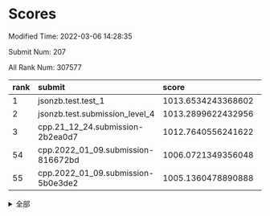 # Scores

Modified Time: 2022-03-06 14:28:35

Submit Num: 207

All Rank Num: 307577

| rank |               submit               |       score        |       sigma        | pk_num |
| :--- | :--------------------------------- | :----------------- | :----------------- | :----- |
| 1    | jsonzb.test.test_1                 | 1013.6534243368602 | 0.8460280946884473 | 5943   |
| 2    | jsonzb.test.submission_level_4     | 1013.2899622432956 | 0.7907396177168202 | 5946   |
| 3    | cpp.21_12_24.submission-2b2ea0d7   | 1012.7640556241622 | 0.7947766166208963 | 5944   |
| 54   | cpp.2022_01_09.submission-816672bd | 1006.0721349356048 | 0.7220326579309143 | 5942   |
| 55   | cpp.2022_01_09.submission-5b0e3de2 | 1005.1360478890888 | 0.7289926949777024 | 5943   |


<details>
<summary>全部</summary>

| rank |                 submit                 |       score        |       sigma        | pk_num |
| :--- | :------------------------------------- | :----------------- | :----------------- | :----- |
| 1    | jsonzb.test.test_1                     | 1013.6534243368602 | 0.8460280946884473 | 5943   |
| 2    | jsonzb.test.submission_level_4         | 1013.2899622432956 | 0.7907396177168202 | 5946   |
| 3    | cpp.21_12_24.submission-2b2ea0d7       | 1012.7640556241622 | 0.7947766166208963 | 5944   |
| 4    | gobigger.level_3.submission_level_3_27 | 1011.8545776330235 | 0.7950834301505935 | 5939   |
| 5    | gobigger.level_3.submission_level_3_22 | 1011.3326374238416 | 0.7474618386802083 | 5938   |
| 6    | gobigger.level_3.submission_level_3_19 | 1011.2363464466737 | 0.7819560010939098 | 5942   |
| 7    | gobigger.level_3.submission_level_3_32 | 1011.1390424598454 | 0.7524112498191567 | 5947   |
| 8    | gobigger.level_3.submission_level_3_10 | 1011.1220872066607 | 0.7624736733704558 | 5945   |
| 9    | gobigger.level_3.submission_level_3_4  | 1011.0217789702945 | 0.7649010268847775 | 5944   |
| 10   | gobigger.level_3.submission_level_3_7  | 1010.9321695108184 | 0.7711944973563867 | 5946   |
| 11   | gobigger.level_3.submission_level_3_43 | 1010.8937447584999 | 0.7860320986709182 | 5945   |
| 12   | gobigger.level_3.submission_level_3_6  | 1010.7198011632648 | 0.7582062971849852 | 5941   |
| 13   | gobigger.level_3.submission_level_3_1  | 1010.649832692235  | 0.7747181136827115 | 5944   |
| 14   | gobigger.level_3.submission_level_3_9  | 1010.5454644457201 | 0.793577713992641  | 5944   |
| 15   | gobigger.level_3.submission_level_3_45 | 1010.4477783119091 | 0.7468419700411286 | 5946   |
| 16   | gobigger.level_3.submission_level_3_31 | 1010.3198321342071 | 0.7358437856025524 | 5935   |
| 17   | gobigger.level_3.submission_level_3_28 | 1010.3110470873203 | 0.7714328449903433 | 5949   |
| 18   | gobigger.level_3.submission_level_3_12 | 1010.3098561253507 | 0.7513787458990103 | 5945   |
| 19   | gobigger.level_3.submission_level_3_23 | 1010.2876753437033 | 0.7578508127172732 | 5939   |
| 20   | gobigger.level_3.submission_level_3_44 | 1010.2601600983711 | 0.7819719137760851 | 5944   |
| 21   | gobigger.level_3.submission_level_3_48 | 1010.1570525032364 | 0.7758899834188802 | 5938   |
| 22   | gobigger.level_3.submission_level_3_21 | 1010.1013543314615 | 0.7412150663080477 | 5945   |
| 23   | gobigger.level_3.submission_level_3_13 | 1010.087610735534  | 0.7423078825682853 | 5938   |
| 24   | gobigger.level_3.submission_level_3_0  | 1010.068171865608  | 0.7603017910228482 | 5940   |
| 25   | gobigger.level_3.submission_level_3_38 | 1009.9728333486352 | 0.7630016274046317 | 5941   |
| 26   | gobigger.level_3.submission_level_3_20 | 1009.9620941321375 | 0.7355170025588507 | 5943   |
| 27   | gobigger.level_3.submission_level_3_42 | 1009.9299662176389 | 0.747659221202088  | 5949   |
| 28   | gobigger.level_3.submission_level_3_26 | 1009.8331409916545 | 0.7653513510211085 | 5944   |
| 29   | gobigger.level_3.submission_level_3_29 | 1009.8239844787187 | 0.7900561011179976 | 5941   |
| 30   | gobigger.level_3.submission_level_3_25 | 1009.7469328853249 | 0.7764809512180639 | 5944   |
| 31   | gobigger.level_3.submission_level_3_16 | 1009.742197686024  | 0.7666817578968534 | 5947   |
| 32   | gobigger.level_3.submission_level_3_2  | 1009.7383607302115 | 0.7661208588467092 | 5947   |
| 33   | gobigger.level_3.submission_level_3_39 | 1009.5782035507237 | 0.7457624692159969 | 5945   |
| 34   | gobigger.level_3.submission_level_3_49 | 1009.562867314642  | 0.7566671149066881 | 5945   |
| 35   | gobigger.level_3.submission_level_3_17 | 1009.5439962256444 | 0.7490869337239326 | 5951   |
| 36   | gobigger.level_3.submission_level_3_47 | 1009.4581182021902 | 0.7412728677742021 | 5948   |
| 37   | gobigger.level_3.submission_level_3_35 | 1009.4198726284552 | 0.7446930307038162 | 5949   |
| 38   | gobigger.level_3.submission_level_3_30 | 1009.3760622462369 | 0.7450675639845562 | 5948   |
| 39   | gobigger.level_3.submission_level_3_15 | 1009.3716477280178 | 0.7508194555738179 | 5946   |
| 40   | gobigger.level_3.submission_level_3_34 | 1009.3640528611288 | 0.7533843189641259 | 5941   |
| 41   | gobigger.level_3.submission_level_3_46 | 1009.3318038574732 | 0.7477600788322041 | 5943   |
| 42   | gobigger.level_3.submission_level_3_11 | 1009.2501764958653 | 0.7566882103010978 | 5946   |
| 43   | gobigger.level_3.submission_level_3_8  | 1009.1637120765117 | 0.7501252497243034 | 5944   |
| 44   | gobigger.level_3.submission_level_3_37 | 1009.065993557613  | 0.722859757156838  | 5941   |
| 45   | gobigger.level_3.submission_level_3_24 | 1008.9740168364472 | 0.7333072429476333 | 5944   |
| 46   | gobigger.level_3.submission_level_3_18 | 1008.8741785154039 | 0.7243054671340342 | 5942   |
| 47   | gobigger.level_3.submission_level_3_5  | 1008.8695648151942 | 0.729253495189235  | 5947   |
| 48   | gobigger.level_3.submission_level_3_40 | 1008.7828179588431 | 0.7509201969183897 | 5938   |
| 49   | gobigger.level_3.submission_level_3_41 | 1008.7802582535239 | 0.7303631442310131 | 5942   |
| 50   | gobigger.level_3.submission_level_3_14 | 1008.7131594865951 | 0.7519051089973363 | 5942   |
| 51   | gobigger.level_3.submission_level_3_33 | 1008.6811918682821 | 0.7387349221008371 | 5948   |
| 52   | gobigger.level_3.submission_level_3_3  | 1008.4830050255104 | 0.7311043085410315 | 5943   |
| 53   | gobigger.level_3.submission_level_3_36 | 1007.9243838192508 | 0.7354894217414341 | 5943   |
| 54   | cpp.2022_01_09.submission-816672bd     | 1006.0721349356048 | 0.7220326579309143 | 5942   |
| 55   | cpp.2022_01_09.submission-5b0e3de2     | 1005.1360478890888 | 0.7289926949777024 | 5943   |
| 56   | gobigger.level_1.submission_level_1_28 | 1005.0804174730162 | 0.7183645888965321 | 5944   |
| 57   | gobigger.level_1.submission_level_1_4  | 1004.6090585458506 | 0.7282836207159815 | 5940   |
| 58   | gobigger.level_1.submission_level_1_5  | 1004.5946492695109 | 0.7083148817310924 | 5948   |
| 59   | gobigger.level_1.submission_level_1_37 | 1004.5923152588522 | 0.7152495634205663 | 5943   |
| 60   | gobigger.level_1.submission_level_1_24 | 1004.4905358019823 | 0.7168774427210637 | 5945   |
| 61   | gobigger.level_1.submission_level_1_0  | 1004.4803830233863 | 0.7090551424854367 | 5938   |
| 62   | gobigger.level_1.submission_level_1_17 | 1004.1925937315517 | 0.7152517581363359 | 5937   |
| 63   | gobigger.level_1.submission_level_1_14 | 1004.1118487293373 | 0.7159548710523858 | 5944   |
| 64   | gobigger.level_1.submission_level_1_27 | 1004.0815203227686 | 0.719042188205536  | 5948   |
| 65   | gobigger.level_1.submission_level_1_11 | 1004.0403157689191 | 0.7165109782869725 | 5945   |
| 66   | gobigger.level_1.submission_level_1_10 | 1004.0053717213447 | 0.7232236226274651 | 5947   |
| 67   | gobigger.level_1.submission_level_1_34 | 1003.9334992870924 | 0.7166587684373843 | 5945   |
| 68   | gobigger.level_1.submission_level_1_6  | 1003.9002466450902 | 0.7244815069195009 | 5947   |
| 69   | gobigger.level_1.submission_level_1_3  | 1003.8460519950141 | 0.7105798975808503 | 5940   |
| 70   | gobigger.level_1.submission_level_1_12 | 1003.7286679664827 | 0.7322023006081338 | 5944   |
| 71   | gobigger.level_1.submission_level_1_2  | 1003.6704611513074 | 0.7102202191210587 | 5942   |
| 72   | gobigger.level_1.submission_level_1_36 | 1003.6485135817588 | 0.720576643991941  | 5941   |
| 73   | gobigger.level_1.submission_level_1_32 | 1003.6094439964317 | 0.7146340909894885 | 5945   |
| 74   | gobigger.level_1.submission_level_1_33 | 1003.5247903930652 | 0.729138508377691  | 5941   |
| 75   | gobigger.level_1.submission_level_1_41 | 1003.4804332869346 | 0.7141250465020262 | 5946   |
| 76   | gobigger.level_1.submission_level_1_7  | 1003.4100798274859 | 0.7147275820981777 | 5942   |
| 77   | gobigger.level_1.submission_level_1_47 | 1003.3910560242509 | 0.7186302233736908 | 5944   |
| 78   | gobigger.level_1.submission_level_1_43 | 1003.377985907995  | 0.7247262795441975 | 5945   |
| 79   | gobigger.level_1.submission_level_1_42 | 1003.3727817753598 | 0.7108582485686964 | 5946   |
| 80   | gobigger.level_1.submission_level_1_44 | 1003.318823972386  | 0.7345942071899999 | 5947   |
| 81   | gobigger.level_1.submission_level_1_39 | 1003.3135650813063 | 0.7195805396134368 | 5942   |
| 82   | gobigger.level_1.submission_level_1_15 | 1003.2550844613689 | 0.7155787327770686 | 5944   |
| 83   | gobigger.level_1.submission_level_1_49 | 1003.2441008600255 | 0.7082631020073138 | 5942   |
| 84   | gobigger.level_1.submission_level_1_21 | 1003.234872512523  | 0.7177096327453315 | 5948   |
| 85   | gobigger.level_1.submission_level_1_26 | 1003.2182680326389 | 0.7130965927702929 | 5948   |
| 86   | gobigger.level_1.submission_level_1_9  | 1003.1342596764898 | 0.7181865940896563 | 5941   |
| 87   | gobigger.level_1.submission_level_1_16 | 1003.1272491971297 | 0.7279837646814828 | 5939   |
| 88   | gobigger.level_1.submission_level_1_8  | 1003.0910120826562 | 0.7182871790312071 | 5945   |
| 89   | gobigger.level_1.submission_level_1_46 | 1003.0324066739201 | 0.7145254801640933 | 5942   |
| 90   | gobigger.level_1.submission_level_1_30 | 1002.9764495706838 | 0.7213082867505874 | 5948   |
| 91   | gobigger.level_1.submission_level_1_25 | 1002.9423093391003 | 0.7137437037975289 | 5946   |
| 92   | gobigger.level_1.submission_level_1_35 | 1002.9002586497433 | 0.7175665267903036 | 5941   |
| 93   | gobigger.level_1.submission_level_1_48 | 1002.8996853818337 | 0.7083479344835911 | 5942   |
| 94   | gobigger.level_1.submission_level_1_18 | 1002.7427878281718 | 0.7115507595119791 | 5938   |
| 95   | gobigger.level_1.submission_level_1_31 | 1002.73162187581   | 0.7093797279896642 | 5945   |
| 96   | gobigger.level_1.submission_level_1_22 | 1002.6978013578153 | 0.6977575150623844 | 5943   |
| 97   | gobigger.level_1.submission_level_1_45 | 1002.654157300745  | 0.7152321922825408 | 5941   |
| 98   | gobigger.level_1.submission_level_1_20 | 1002.6317780989162 | 0.7059917188193917 | 5943   |
| 99   | gobigger.level_1.submission_level_1_38 | 1002.5144791341963 | 0.7135213043438378 | 5943   |
| 100  | gobigger.level_1.submission_level_1_19 | 1002.4991064470428 | 0.7175517256363041 | 5946   |
| 101  | gobigger.level_1.submission_level_1_1  | 1002.4364977418272 | 0.704258338033994  | 5943   |
| 102  | gobigger.level_1.submission_level_1_40 | 1002.3980509893371 | 0.7229829067415678 | 5944   |
| 103  | gobigger.level_1.submission_level_1_13 | 1002.2927868671395 | 0.7106258404676753 | 5937   |
| 104  | gobigger.level_1.submission_level_1_23 | 1002.0783871366013 | 0.7105888032401834 | 5942   |
| 105  | gobigger.level_1.submission_level_1_29 | 1001.9017848624289 | 0.7210515558559307 | 5941   |
| 106  | gobigger.random.submission_random_28   | 997.6681462755254  | 0.7078530273033767 | 5942   |
| 107  | gobigger.random.submission_random_4    | 997.3675575686258  | 0.7094324740573856 | 5941   |
| 108  | gobigger.random.submission_random_49   | 997.1197806635778  | 0.7159179928702772 | 5942   |
| 109  | gobigger.random.submission_random_15   | 996.9894321168612  | 0.7157774228652074 | 5946   |
| 110  | gobigger.random.submission_random_34   | 996.763436100052   | 0.7122259947917421 | 5945   |
| 111  | gobigger.random.submission_random_1    | 996.7422820750502  | 0.7045874410155205 | 5947   |
| 112  | gobigger.random.submission_random_20   | 996.7214505250031  | 0.7153919119608327 | 5944   |
| 113  | gobigger.random.submission_random_46   | 996.6879076581924  | 0.7014719143495077 | 5943   |
| 114  | gobigger.random.submission_random_42   | 996.5204012932811  | 0.7093096583100935 | 5945   |
| 115  | gobigger.random.submission_random_35   | 996.4751414118838  | 0.7091339465290033 | 5943   |
| 116  | gobigger.random.submission_random_39   | 996.4723490928037  | 0.7076431221771089 | 5943   |
| 117  | gobigger.random.submission_random_24   | 996.4436836883274  | 0.710305007767897  | 5942   |
| 118  | gobigger.random.submission_random_29   | 996.4189567612705  | 0.7068778560449067 | 5944   |
| 119  | gobigger.random.submission_random_43   | 996.4178584738726  | 0.7019248678689011 | 5939   |
| 120  | gobigger.random.submission_random_33   | 996.3360149902693  | 0.7156024267436626 | 5938   |
| 121  | gobigger.random.submission_random_44   | 996.3279763751668  | 0.7140614406796831 | 5942   |
| 122  | gobigger.random.submission_random_40   | 996.261169926811   | 0.7265031878616555 | 5944   |
| 123  | gobigger.random.submission_random_12   | 996.2351501243509  | 0.7119428106344204 | 5953   |
| 124  | gobigger.random.submission_random_6    | 996.2313697659556  | 0.7132133039668406 | 5945   |
| 125  | gobigger.random.submission_random_38   | 996.2076138607139  | 0.6997875161423556 | 5946   |
| 126  | gobigger.random.submission_random_36   | 996.1839289805399  | 0.7142560992401856 | 5940   |
| 127  | gobigger.random.submission_random_14   | 996.1435415839484  | 0.7179647934825273 | 5946   |
| 128  | gobigger.random.submission_random_26   | 996.1283680999298  | 0.7039927282429174 | 5945   |
| 129  | gobigger.random.submission_random_23   | 996.0800862215216  | 0.7071401586285486 | 5943   |
| 130  | gobigger.random.submission_random_22   | 996.0095458139509  | 0.7004555559347366 | 5942   |
| 131  | gobigger.random.submission_random_2    | 995.970601499407   | 0.7140652361116091 | 5940   |
| 132  | gobigger.random.submission_random_41   | 995.9000147637979  | 0.72682242085576   | 5944   |
| 133  | gobigger.random.submission_random_9    | 995.8887883297741  | 0.6979353796775964 | 5946   |
| 134  | gobigger.random.submission_random_19   | 995.8265187276792  | 0.7285293188324946 | 5941   |
| 135  | gobigger.random.submission_random_21   | 995.7526435428445  | 0.711987211772493  | 5946   |
| 136  | gobigger.random.submission_random_13   | 995.7432957368974  | 0.7235937199610718 | 5945   |
| 137  | gobigger.random.submission_random_11   | 995.6772150171464  | 0.7153848194676226 | 5942   |
| 138  | gobigger.random.submission_random_27   | 995.6741413592517  | 0.7189374526646278 | 5946   |
| 139  | gobigger.random.submission_random_45   | 995.647672186324   | 0.7294418685209618 | 5945   |
| 140  | gobigger.random.submission_random_10   | 995.6434267281041  | 0.713639018548933  | 5944   |
| 141  | gobigger.random.submission_random_48   | 995.5874938138655  | 0.7270365153501845 | 5943   |
| 142  | gobigger.random.submission_random_3    | 995.5825861466191  | 0.7324161953830843 | 5945   |
| 143  | gobigger.random.submission_random_32   | 995.5324025321557  | 0.7128477079179016 | 5947   |
| 144  | gobigger.random.submission_random_47   | 995.504197398006   | 0.7224719836689053 | 5941   |
| 145  | gobigger.random.submission_random_7    | 995.5028632995903  | 0.7000637277433825 | 5946   |
| 146  | gobigger.random.submission_random_37   | 995.416033395174   | 0.7086894466668789 | 5946   |
| 147  | gobigger.random.submission_random_0    | 995.4023383336074  | 0.7093572409188846 | 5941   |
| 148  | gobigger.random.submission_random_31   | 995.3964664245761  | 0.7235183271128425 | 5939   |
| 149  | gobigger.random.submission_random_25   | 995.3029188351052  | 0.715892454873912  | 5948   |
| 150  | gobigger.random.submission_random_18   | 995.3008683575192  | 0.7133109942523738 | 5945   |
| 151  | gobigger.random.submission_random_30   | 995.2098085107311  | 0.7151618172161965 | 5941   |
| 152  | gobigger.random.submission_random_8    | 995.0408187442417  | 0.7206511221056502 | 5940   |
| 153  | gobigger.random.submission_random_16   | 995.0173616098064  | 0.7073779006394343 | 5946   |
| 154  | gobigger.random.submission_random_5    | 994.9951281206206  | 0.7385584144185467 | 5940   |
| 155  | gobigger.random.submission_random_17   | 994.8396612042615  | 0.7088587000572535 | 5943   |
| 156  | gobigger.level_2.submission_level_2_8  | 993.9361523265422  | 0.7296650973389142 | 5942   |
| 157  | gobigger.level_2.submission_level_2_44 | 993.3788862785945  | 0.7215714504192461 | 5940   |
| 158  | gobigger.level_2.submission_level_2_14 | 993.1645448063975  | 0.7398229696824522 | 5944   |
| 159  | gobigger.level_2.submission_level_2_11 | 993.1303787012878  | 0.7151220295466838 | 5946   |
| 160  | gobigger.level_2.submission_level_2_12 | 993.1153540236386  | 0.7384957387997012 | 5942   |
| 161  | gobigger.level_2.submission_level_2_42 | 993.0572255425817  | 0.7403500006005446 | 5944   |
| 162  | gobigger.level_2.submission_level_2_7  | 992.7904427279414  | 0.7486763974740885 | 5945   |
| 163  | gobigger.level_2.submission_level_2_31 | 992.7560855701175  | 0.7537874129237672 | 5947   |
| 164  | gobigger.level_2.submission_level_2_23 | 992.7038577856789  | 0.7458558645420541 | 5944   |
| 165  | gobigger.level_2.submission_level_2_30 | 992.639905725961   | 0.7373636997993744 | 5942   |
| 166  | gobigger.level_2.submission_level_2_22 | 992.5838669832606  | 0.7447862270302278 | 5940   |
| 167  | gobigger.level_2.submission_level_2_1  | 992.5677114119044  | 0.7372533184971379 | 5942   |
| 168  | gobigger.level_2.submission_level_2_18 | 992.5659835454009  | 0.7598538597621555 | 5946   |
| 169  | gobigger.level_2.submission_level_2_24 | 992.5288482953011  | 0.7282198622049474 | 5940   |
| 170  | gobigger.level_2.submission_level_2_20 | 992.4975720053392  | 0.7436806624475456 | 5943   |
| 171  | gobigger.level_2.submission_level_2_4  | 992.3741990307041  | 0.7341444760497597 | 5945   |
| 172  | gobigger.level_2.submission_level_2_3  | 992.2805361519858  | 0.7452986459410458 | 5941   |
| 173  | gobigger.level_2.submission_level_2_39 | 992.2657385609824  | 0.7453110086470006 | 5946   |
| 174  | gobigger.level_2.submission_level_2_26 | 992.2403443477767  | 0.7523549156290378 | 5940   |
| 175  | gobigger.level_2.submission_level_2_36 | 992.2113639037115  | 0.743691580991953  | 5942   |
| 176  | gobigger.level_2.submission_level_2_46 | 992.2016940960809  | 0.7667629112951427 | 5947   |
| 177  | gobigger.level_2.submission_level_2_15 | 992.1625805462927  | 0.7640817976463696 | 5944   |
| 178  | gobigger.level_2.submission_level_2_2  | 992.1413297825859  | 0.7406622804865841 | 5945   |
| 179  | gobigger.level_2.submission_level_2_0  | 992.1250175776136  | 0.7458257218735572 | 5940   |
| 180  | gobigger.level_2.submission_level_2_19 | 992.1225150931169  | 0.7447330181337944 | 5942   |
| 181  | gobigger.level_2.submission_level_2_10 | 992.1153608639636  | 0.7588906515759593 | 5948   |
| 182  | gobigger.level_2.submission_level_2_29 | 992.1011139454159  | 0.7367495627547449 | 5948   |
| 183  | gobigger.level_2.submission_level_2_9  | 992.0749175445711  | 0.7482884230759946 | 5942   |
| 184  | gobigger.level_2.submission_level_2_33 | 992.0540727186002  | 0.7494140166185642 | 5948   |
| 185  | gobigger.level_2.submission_level_2_41 | 992.0502674761647  | 0.7419287516308832 | 5939   |
| 186  | gobigger.level_2.submission_level_2_21 | 991.9944692461386  | 0.753472877403408  | 5946   |
| 187  | gobigger.level_2.submission_level_2_37 | 991.9912623098384  | 0.7396522428223558 | 5945   |
| 188  | gobigger.level_2.submission_level_2_6  | 991.8557112267592  | 0.7641749621430441 | 5945   |
| 189  | gobigger.level_2.submission_level_2_47 | 991.8463113351252  | 0.750307255903193  | 5938   |
| 190  | gobigger.level_2.submission_level_2_5  | 991.8245446588398  | 0.7427166001388815 | 5943   |
| 191  | gobigger.level_2.submission_level_2_34 | 991.651075197365   | 0.7430386420207565 | 5942   |
| 192  | gobigger.level_2.submission_level_2_40 | 991.5642261940654  | 0.7570742584900504 | 5942   |
| 193  | gobigger.level_2.submission_level_2_17 | 991.5559582703353  | 0.752025557676329  | 5941   |
| 194  | gobigger.level_2.submission_level_2_43 | 991.4624705263458  | 0.767187721603548  | 5945   |
| 195  | gobigger.level_2.submission_level_2_27 | 991.3667809141062  | 0.7350155798335452 | 5941   |
| 196  | gobigger.level_2.submission_level_2_35 | 991.2906592865276  | 0.7435972611745081 | 5944   |
| 197  | gobigger.level_2.submission_level_2_48 | 991.2855286672471  | 0.7440171846553487 | 5940   |
| 198  | gobigger.level_2.submission_level_2_32 | 991.191812806481   | 0.7592260940721315 | 5947   |
| 199  | gobigger.level_2.submission_level_2_13 | 991.1706165206733  | 0.748363161748986  | 5947   |
| 200  | gobigger.level_2.submission_level_2_16 | 991.0788115242649  | 0.7637623928566556 | 5944   |
| 201  | gobigger.level_2.submission_level_2_49 | 991.0779167023608  | 0.7752460023422973 | 5944   |
| 202  | gobigger.level_2.submission_level_2_25 | 990.903728921991   | 0.7741184828769049 | 5942   |
| 203  | gobigger.level_2.submission_level_2_45 | 990.4812867121398  | 0.7647062975072411 | 5945   |
| 204  | gobigger.level_2.submission_level_2_38 | 990.4448679912744  | 0.7504997454501787 | 5943   |
| 205  | gobigger.level_2.submission_level_2_28 | 989.7489078914083  | 0.7560618292250361 | 5943   |
| 206  | gobigger.none.submission_none_0        | 976.3556631108971  | 1.4016676936299786 | 5945   |
| 207  | gobigger.none.submission_none_1        | 976.1445267973957  | 1.3752231701210864 | 5943   |

</details>
